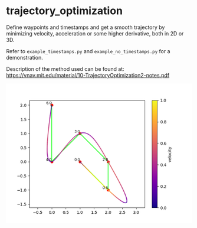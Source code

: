 # trajectory_optimization
Define waypoints and timestamps and get a smooth trajectory by minimizing velocity, acceleration or some higher derivative, both in 2D or 3D.

Refer to `example_timestamps.py` and `example_no_timestamps.py` for a demonstration.

Description of the method used can be found at: https://vnav.mit.edu/material/10-TrajectoryOptimization2-notes.pdf

![Example trajecotry in 2D](figure.png)
